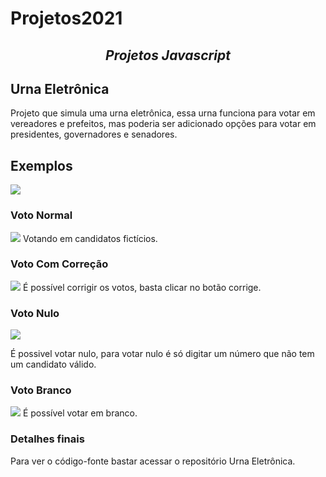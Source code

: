 # Projetos2021
<h2 align="center" >  <i> Projetos Javascript </i> </h2>

## Urna Eletrônica
Projeto que simula uma urna eletrônica, essa urna funciona para votar em vereadores e prefeitos, mas poderia ser adicionado opções para votar em presidentes, governadores e senadores.
## Exemplos

![](https://github.com/LucasAlves2803/Projetos2021/blob/f701274df9ac9e3322889b467e65b4098f338a17/Urna%20Eletr%C3%B4nica/Imagens/Urna.png)

### Voto Normal
![](https://github.com/LucasAlves2803/Projetos2021/blob/f8c336934ca94d76162602805760277f4d88356f/Urna%20Eletr%C3%B4nica/Gifs/Voto%20confirmado2.gif)
Votando em candidatos fictícios.

### Voto Com Correção
![](https://github.com/LucasAlves2803/Projetos2021/blob/da875a468d48fe624104ea4459ddc804baad0933/Urna%20Eletr%C3%B4nica/Gifs/voto%20nulo.gif)
É possível corrigir os votos, basta clicar no botão corrige.

### Voto Nulo
![](https://github.com/LucasAlves2803/Projetos2021/blob/06e7fbee4b9e26f0bde504712b469d2e72e14a6d/Urna%20Eletr%C3%B4nica/Gifs/voto%20nulo%20(1).gif)

É possivel votar nulo, para votar nulo é só digitar um número que não tem um candidato válido.

### Voto Branco
![](https://github.com/LucasAlves2803/Projetos2021/blob/da875a468d48fe624104ea4459ddc804baad0933/Urna%20Eletr%C3%B4nica/Gifs/voto%20em%20branco.gif)
É possível votar em branco.


### Detalhes finais
Para ver o código-fonte bastar acessar o repositório Urna Eletrônica.
